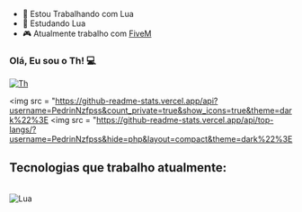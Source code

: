 - 🔭 Estou Trabalhando com Lua
- 🌱 Estudando Lua
- 🎮 Atualmente trabalho com [FiveM](https://discord.gg/p6xWZVJrqx)

### Olá, Eu sou o Th! 💻

[![Th](https://img.shields.io/badge/Discord-7289DA?style=for-the-badge&logo=discord&logoColor=white)](https://discord.gg/p6xWZVJrqx)

<img src = "https://github-readme-stats.vercel.app/api?username=PedrinNzfpss&count_private=true&show_icons=true&theme=dark%22%3E
<img src = "https://github-readme-stats.vercel.app/api/top-langs/?username=PedrinNzfpss&hide=php&layout=compact&theme=dark%22%3E

## Tecnologias que trabalho atualmente:

<div style="display: inline_block"><br/>
    <img align="center" alt="Lua" src="https://img.shields.io/badge/Lua-2C2D72?style=for-the-badge&logo=lua&logoColor=white%22%3E
    <img align="center" alt="JavaScript" src="https://img.shields.io/badge/JavaScript-F7DF1E?style=for-the-badge&logo=javascript&logoColor=black%22%3E
</div>

![Snake animation](https://github.com/combo0001/combo0001/blob/output/github-contribution-grid-snake.svg)
